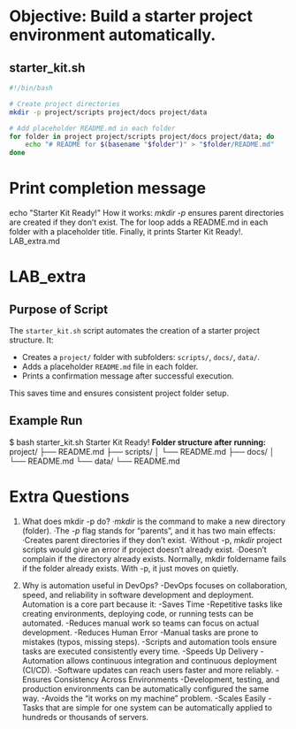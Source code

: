 # Objective: Build a starter project environment automatically.

## starter_kit.sh
```bash
#!/bin/bash

# Create project directories
mkdir -p project/scripts project/docs project/data

# Add placeholder README.md in each folder
for folder in project project/scripts project/docs project/data; do
    echo "# README for $(basename "$folder")" > "$folder/README.md"
done
```

# Print completion message
echo "Starter Kit Ready!"
How it works:
*mkdir -p* ensures parent directories are created if they don’t exist.
The for loop adds a README.md in each folder with a placeholder title.
Finally, it prints Starter Kit Ready!.
LAB_extra.md
# LAB_extra

## Purpose of Script
The `starter_kit.sh` script automates the creation of a starter project structure. It:
- Creates a `project/` folder with subfolders: `scripts/`, `docs/`, `data/`.
- Adds a placeholder `README.md` file in each folder.
- Prints a confirmation message after successful execution.

This saves time and ensures consistent project folder setup.

## Example Run
$ bash starter_kit.sh
Starter Kit Ready!
**Folder structure after running:**
project/
├── README.md
├── scripts/
│ └── README.md
├── docs/
│ └── README.md
└── data/
└── README.md

# Extra Questions
1. What does mkdir -p do?
·*mkdir* is the command to make a new directory (folder).
·The *-p* flag stands for “parents”, and it has two main effects:
·Creates parent directories if they don’t exist.
·Without -p, *mkdir* project scripts would give an error if project doesn’t already exist.
·Doesn’t complain if the directory already exists. Normally, mkdir foldername fails if the folder already exists.
 With -p, it just moves on quietly.


2. Why is automation useful in DevOps?
-DevOps focuses on collaboration, speed, and reliability in software development and deployment. Automation is a core part because it:
-Saves Time
-Repetitive tasks like creating environments, deploying code, or running tests can be automated.
-Reduces manual work so teams can focus on actual development.
-Reduces Human Error
-Manual tasks are prone to mistakes (typos, missing steps).
-Scripts and automation tools ensure tasks are executed consistently every time.
-Speeds Up Delivery
-Automation allows continuous integration and continuous deployment (CI/CD).
-Software updates can reach users faster and more reliably.
-Ensures Consistency Across Environments
-Development, testing, and production environments can be automatically configured the same way.
-Avoids the “it works on my machine” problem.
-Scales Easily
-Tasks that are simple for one system can be automatically applied to hundreds or thousands of servers.